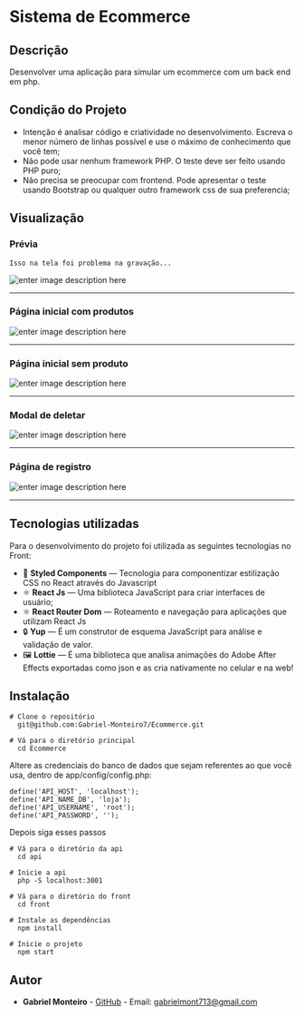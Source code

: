 
# []([https://github.com/Gabriel-Monteiro7/Ecommerce](https://github.com/Gabriel-Monteiro7/Ecommerce)>)Sistema de Ecommerce



## []([https://github.com/Gabriel-Monteiro7/Ecommerce](https://github.com/Gabriel-Monteiro7/Ecommerce)#Descrição>)Descrição
Desenvolver uma aplicação para simular um ecommerce com um back end em php.

## []([https://github.com/Gabriel-Monteiro7/Ecommerce](https://github.com/Gabriel-Monteiro7/Ecommerce)#CondiçãodoProjeto>)Condição do Projeto

-   Intenção é analisar código e criatividade no desenvolvimento. Escreva o menor número de linhas possível e use o máximo de conhecimento que você tem;
-   Não pode usar nenhum framework PHP. O teste deve ser feito usando PHP puro;
-   Não precisa se preocupar com frontend. Pode apresentar o teste usando Bootstrap ou qualquer outro framework css de sua preferencia;

## []([https://github.com/Gabriel-Monteiro7/Ecommerce](https://github.com/Gabriel-Monteiro7/Ecommerce)#Visualização>)Visualização

### Prévia
	Isso na tela foi problema na gravação...
![enter image description here](https://user-images.githubusercontent.com/38410548/83955612-ec040280-a82a-11ea-86ed-3c9e2f86018c.gif)

---
### Página inicial com produtos

![enter image description here](https://user-images.githubusercontent.com/38410548/83955599-bced9100-a82a-11ea-8b77-4eb0ca2848e6.jpeg)

---

### Página inicial sem produto
![enter image description here](https://user-images.githubusercontent.com/38410548/83955604-cf67ca80-a82a-11ea-8a53-d7218ddcd227.jpeg)

---

### Modal de deletar
![enter image description here](https://user-images.githubusercontent.com/38410548/83955601-c676f900-a82a-11ea-9062-c189dfec0e40.jpeg)

---

### Página de registro
![enter image description here](https://user-images.githubusercontent.com/38410548/83955609-df7faa00-a82a-11ea-8642-9eddf48d555f.jpeg)

---


## []([https://github.com/Gabriel-Monteiro7/Ecommerce](https://github.com/Gabriel-Monteiro7/Ecommerce)#tecnologias>)Tecnologias utilizadas

Para o desenvolvimento do projeto foi utilizada as seguintes tecnologias no Front:
- :nail_care: **Styled Components** — Tecnologia para componentizar estilização CSS no React através do Javascript
- :atom_symbol: **React Js** — Uma biblioteca JavaScript para criar interfaces de usuário;
- :atom_symbol: **React Router Dom** — Roteamento e navegação para aplicações  que utilizam React Js
-  :lock: **Yup** — É um construtor de esquema JavaScript para análise e validação de valor.
-  :framed_picture: **Lottie** —  É uma biblioteca que analisa animações do Adobe After Effects exportadas como json e as cria nativamente no celular e na web!


## Instalação

```
# Clone o repositório
  git@github.com:Gabriel-Monteiro7/Ecommerce.git

# Vá para o diretório principal
  cd Ecommerce
```

Altere as credenciais do banco de dados que sejam referentes ao que você usa, dentro de app/config/config.php:

```
define('API_HOST', 'localhost');
define('API_NAME_DB', 'loja');
define('API_USERNAME', 'root');
define('API_PASSWORD', '');
```
Depois siga esses passos
```
# Vá para o diretório da api
  cd api
 
# Inicie a api
  php -S localhost:3001
 
# Vá para o diretório do front
  cd front
 
# Instale as dependências
  npm install
	
# Inicie o projeto
  npm start
```


## []([https://github.com/Gabriel-Monteiro7/Ecommerce](https://github.com/Gabriel-Monteiro7/Ecommerce)#autor>)Autor

- **Gabriel Monteiro** - [GitHub](https://github.com/Gabriel-Monteiro7) - Email: [gabrielmont713@gmail.com](mailto:gabrielmont713@gmail.com)
